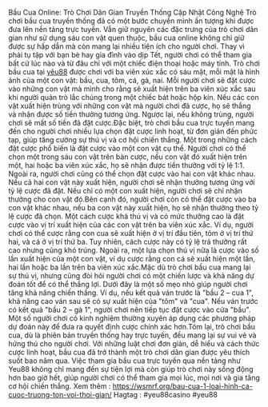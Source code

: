 Bầu Cua Online: Trò Chơi Dân Gian Truyền Thống Cập Nhật Công Nghệ
Trò chơi bầu cua truyền thống đã có một bước chuyển mình ấn tượng khi được đưa lên nền tảng trực tuyến. Vẫn giữ nguyên các đặc trưng của trò chơi dân gian như sử dụng sáu con vật quen thuộc, bầu cua online không chỉ giữ được sự hấp dẫn mà còn mang lại nhiều tiện ích cho người chơi. Thay vì phải tụ tập với bạn bè hay gia đình vào dịp Tết, người chơi có thể tham gia bất cứ lúc nào và từ đâu chỉ với một chiếc điện thoại hoặc máy tính.
Trò chơi bầu cua tại [yêu88](https://wsmrf.org/) được chơi với ba viên xúc xắc có sáu mặt, mỗi mặt là hình ảnh của một con vật: bầu, cua, tôm, cá, gà, nai. Mỗi người chơi sẽ đặt cược vào những con vật mà mình cho rằng sẽ xuất hiện trên ba viên xúc xắc sau khi người quản trò lắc chúng trong một chiếc bát hoặc hộp kín. Nếu các con vật xuất hiện trùng với những con vật mà người chơi đã cược, họ sẽ thắng và nhận được số tiền thưởng tương ứng. Ngược lại, nếu không trùng, người chơi sẽ mất số tiền đã đặt cược.Đặc biệt, trò chơi bầu cua trực tuyến mang đến cho người chơi nhiều lựa chọn đặt cược linh hoạt, từ đơn giản đến phức tạp, giúp tăng cường sự thú vị và cơ hội chiến thắng. Một trong những cách đặt cược phổ biến là đặt cược vào một con vật cụ thể. Người chơi có thể chọn một trong sáu con vật trên bàn cược, nếu con vật đó xuất hiện trên một, hai hoặc ba viên xúc xắc, họ sẽ nhận được tiền thưởng với tỷ lệ 1:1. Ngoài ra, người chơi cũng có thể chọn đặt cược vào hai con vật khác nhau. Nếu cả hai con vật này xuất hiện, người chơi sẽ nhận thưởng tương ứng với tỷ lệ cược đã đặt. Nếu chỉ có một con xuất hiện, người chơi sẽ chỉ nhận thưởng cho con vật đó.Bên cạnh đó, người chơi còn có thể đặt cược vào ba con vật khác nhau, nếu ba con vật này xuất hiện, họ sẽ nhận thưởng theo tỷ lệ cược đã chọn. Một cách cược khá thú vị và có mức thưởng cao là đặt cược vào vị trí xuất hiện của các con vật trên ba viên xúc xắc. Ví dụ, người chơi có thể cược rằng con cua sẽ xuất hiện ở vị trí đầu tiên, tôm ở vị trí thứ hai, và cá ở vị trí thứ ba. Tuy nhiên, cách cược này có tỷ lệ trả thưởng rất cao nhưng cũng khó trúng. Ngoài ra, một lựa chọn thú vị nữa là cược vào số lần xuất hiện của một con vật, ví dụ cược rằng con cá sẽ xuất hiện một lần, hai lần hoặc ba lần trên ba viên xúc xắc.Mặc dù trò chơi bầu cua mang lại sự thú vị, nhưng cũng đòi hỏi người chơi có một chiến lược và khả năng dự đoán tốt để có thể thắng lợi. Dưới đây là một số mẹo nhỏ giúp người chơi tăng khả năng chiến thắng. Ví dụ, nếu kết quả ván trước là "bầu 2 – cua 1", khả năng cao ván sau sẽ có sự xuất hiện của "tôm" và "cua". Nếu ván trước có kết quả "bầu 2 – gà 1", người chơi nên tiếp tục đặt cược vào cửa "bầu". Một số người chơi có kinh nghiệm thường xuyên áp dụng các phương pháp dự đoán này để đưa ra quyết định cược chính xác hơn.Tóm lại, trò chơi bầu cua, dù là phiên bản truyền thống hay trực tuyến, đều mang lại sự vui vẻ và hứng thú cho người chơi. Với những luật chơi đơn giản, dễ hiểu và cách thức cược linh hoạt, bầu cua đã trở thành một trò chơi dân gian được yêu thích suốt bao năm qua. Việc tham gia bầu cua trực tuyến qua nền tảng như Yeu88 không chỉ mang đến sự tiện lợi mà còn giúp trò chơi này sống động hơn bao giờ hết, giúp người chơi có thể tham gia mọi lúc, mọi nơi và gia tăng cơ hội chiến thắng.
Xem thêm : https://wsmrf.org/bau-cua-1-loai-hinh-ca-cuoc-truong-ton-voi-thoi-gian/
Hagtag : #yeu88casino  #yeu88

